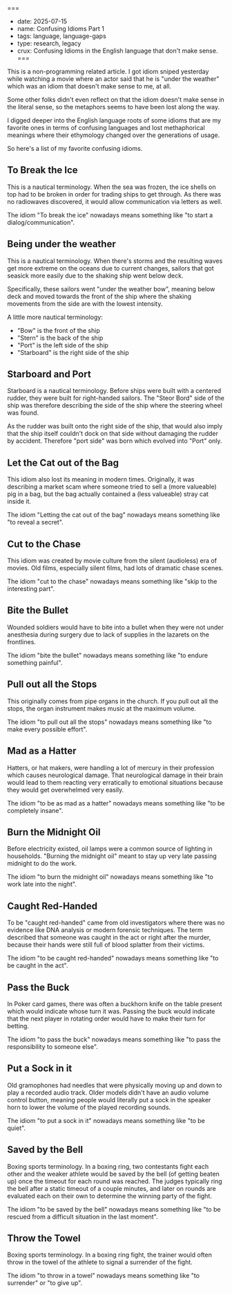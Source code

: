 ===
- date: 2025-07-15
- name: Confusing Idioms Part 1
- tags: language, language-gaps
- type: research, legacy
- crux: Confusing Idioms in the English language that don't make sense.
===

This is a non-programming related article. I got idiom sniped yesterday while
watching a movie where an actor said that he is "under the weather" which was
an idiom that doesn't make sense to me, at all.

Some other folks didn't even reflect on that the idiom doesn't make sense in
the literal sense, so the metaphors seems to have been lost along the way.

I digged deeper into the English language roots of some idioms that are my
favorite ones in terms of confusing languages and lost methaphorical meanings
where their ethymology changed over the generations of usage.

So here's a list of my favorite confusing idioms.


## To Break the Ice

This is a nautical terminology. When the sea was frozen, the ice shells on top
had to be broken in order for trading ships to get through. As there was no
radiowaves discovered, it would allow communication via letters as well.

The idiom "To break the ice" nowadays means something like "to start a dialog/communication".


## Being under the weather

This is a nautical terminology. When there's storms and the resulting waves
get more extreme on the oceans due to current changes, sailors that got seasick
more easily due to the shaking ship went below deck.

Specifically, these sailors went "under the weather bow", meaning below deck
and moved towards the front of the ship where the shaking movements from the side
are with the lowest intensity.

A little more nautical terminology:

- "Bow" is the front of the ship
- "Stern" is the back of the ship
- "Port" is the left side of the ship
- "Starboard" is the right side of the ship


## Starboard and Port

Starboard is a nautical terminology. Before ships were built with a centered
rudder, they were built for right-handed sailors. The "Steor Bord" side of
the ship was therefore describing the side of the ship where the steering wheel
was found.

As the rudder was built onto the right side of the ship, that would also imply
that the ship itself couldn't dock on that side without damaging the rudder
by accident. Therefore "port side" was born which evolved into "Port" only.


## Let the Cat out of the Bag

This idiom also lost its meaning in modern times. Originally, it was describing
a market scam where someone tried to sell a (more valueable) pig in a bag, but
the bag actually contained a (less valueable) stray cat inside it.

The idiom "Letting the cat out of the bag" nowadays means something like "to reveal a secret".


## Cut to the Chase

This idiom was created by movie culture from the silent (audioless) era of movies.
Old films, especially silent films, had lots of dramatic chase scenes.

The idiom "cut to the chase" nowadays means something like "skip to the interesting part".


## Bite the Bullet

Wounded soldiers would have to bite into a bullet when they were not under anesthesia
during surgery due to lack of supplies in the lazarets on the frontlines.

The idiom "bite the bullet" nowadays means something like "to endure something painful".


## Pull out all the Stops

This originally comes from pipe organs in the church. If you pull out all the stops,
the organ instrument makes music at the maximum volume.

The idiom "to pull out all the stops" nowadays means something like "to make every possible effort".


## Mad as a Hatter

Hatters, or hat makers, were handling a lot of mercury in their profession which
causes neurological damage. That neurological damage in their brain would lead to
them reacting very erratically to emotional situations because they would get overwhelmed
very easily.

The idiom "to be as mad as a hatter" nowadays means something like "to be completely insane".


## Burn the Midnight Oil

Before electricity existed, oil lamps were a common source of lighting in households.
"Burning the midnight oil" meant to stay up very late passing midnight to do the work.

The idiom "to burn the midnight oil" nowadays means something like "to work late into the night".


## Caught Red-Handed

To be "caught red-handed" came from old investigators where there was no evidence like DNA
analysis or modern forensic techniques. The term described that someone was caught in the
act or right after the murder, because their hands were still full of blood splatter from
their victims.

The idiom "to be caught red-handed" nowadays means something like "to be caught in the act".


## Pass the Buck

In Poker card games, there was often a buckhorn knife on the table present which would
indicate whose turn it was. Passing the buck would indicate that the next player in rotating
order would have to make their turn for betting.

The idiom "to pass the buck" nowadays means something like "to pass the responsibility to someone else".


## Put a Sock in it

Old gramophones had needles that were physically moving up and down to play a recorded audio
track. Older models didn't have an audio volume control button, meaning people would literally
put a sock in the speaker horn to lower the volume of the played recording sounds.

The idiom "to put a sock in it" nowadays means something like "to be quiet".


## Saved by the Bell

Boxing sports terminology. In a boxing ring, two contestants fight each other and the weaker
athlete would be saved by the bell (of getting beaten up) once the timeout for each round
was reached. The judges typically ring the bell after a static timeout of a couple minutes,
and later on rounds are evaluated each on their own to determine the winning party of the fight.

The idiom "to be saved by the bell" nowadays means something like "to be rescued from a difficult situation in the last moment".


## Throw the Towel

Boxing sports terminology. In a boxing ring fight, the trainer would often throw in the towel
of the athlete to signal a surrender of the fight.

The idiom "to throw in a towel" nowadays means something like "to surrender" or "to give up".

